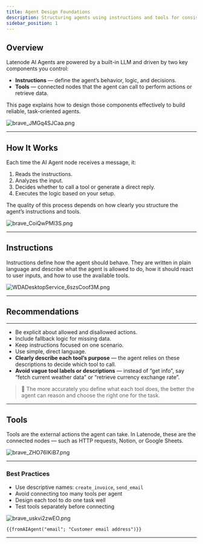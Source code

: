 ```yaml
---
title: Agent Design Foundations
description: Structuring agents using instructions and tools for consistent logic and behavior.
sidebar_position: 1
---
```


## Overview

Latenode AI Agents are powered by a built-in LLM and driven by two key components you control:

- **Instructions** — define the agent’s behavior, logic, and decisions.
- **Tools** — connected nodes that the agent can call to perform actions or retrieve data.

This page explains how to design those components effectively to build reliable, task-oriented agents.

![brave_JMGq4SJCaa.png](./brave_JMGq4SJCaa.png)

---

## How It Works

Each time the AI Agent node receives a message, it:

1. Reads the instructions.
2. Analyzes the input.
3. Decides whether to call a tool or generate a direct reply.
4. Executes the logic based on your setup.

The quality of this process depends on how clearly you structure the agent’s instructions and tools.

![brave_CoiQwPMI3S.png](./brave_CoiQwPMI3S.png)

---

## Instructions

Instructions define how the agent should behave. They are written in plain language and describe what the agent is allowed to do, how it should react to user inputs, and how to use the available tools.

![WDADesktopService_6szsCoof3M.png](./WDADesktopService_6szsCoof3M.png)

---

## Recommendations

---

- Be explicit about allowed and disallowed actions.
- Include fallback logic for missing data.
- Keep instructions focused on one scenario.
- Use simple, direct language.
- **Clearly describe each tool’s purpose** — the agent relies on these descriptions to decide which tool to call.
- **Avoid vague tool labels or descriptions** — instead of “get info”, say “fetch current weather data” or “retrieve currency exchange rate”.

> 🧠 The more accurately you define what each tool does, the better the agent can reason and choose the right one for the task.
> 

---

## Tools

Tools are the external actions the agent can take. In Latenode, these are the connected nodes — such as HTTP requests, Notion, or Google Sheets.

![brave_ZHO76IKiB7.png](./brave_ZHO76IKiB7.png)

---

### Best Practices

- Use descriptive names: `create_invoice`, `send_email`
- Avoid connecting too many tools per agent
- Design each tool to do one task well
- Test tools separately before connecting

![brave_uskvi2zwEO.png](./brave_uskvi2zwEO.png)

```
{{fromAIAgent("email"; "Customer email address")}}
```

---